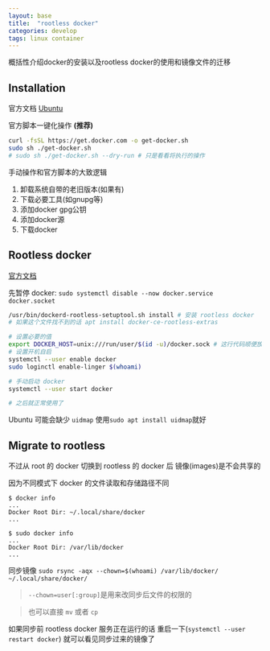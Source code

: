 ```yaml
---
layout: base
title:  "rootless docker"
categories: develop
tags: linux container
---
```

概括性介绍docker的安装以及rootless docker的使用和镜像文件的迁移
<!--more-->

## Installation

官方文档 [Ubuntu](https://docs.docker.com/engine/install/ubuntu/)

官方脚本一键化操作 **(推荐)**
```bash
curl -fsSL https://get.docker.com -o get-docker.sh
sudo sh ./get-docker.sh
# sudo sh ./get-docker.sh --dry-run # 只是看看将执行的操作
```

手动操作和官方脚本的大致逻辑
1. 卸载系统自带的老旧版本(如果有)
2. 下载必要工具(如gnupg等)
3. 添加docker gpg公钥
4. 添加docker源
5. 下载docker

## Rootless docker

[官方文档](https://docs.docker.com/engine/security/rootless/)

先暂停 docker: `sudo systemctl disable --now docker.service docker.socket`

```bash
/usr/bin/dockerd-rootless-setuptool.sh install # 安装 rootless docker
# 如果这个文件找不到的话 apt install docker-ce-rootless-extras

# 设置必要的值
export DOCKER_HOST=unix:///run/user/$(id -u)/docker.sock # 这行代码顺便放入 .bashrc 中
# 设置开机自启
systemctl --user enable docker
sudo loginctl enable-linger $(whoami)

# 手动启动 docker
systemctl --user start docker

# 之后就正常使用了
```

Ubuntu 可能会缺少 `uidmap` 使用`sudo apt install uidmap`就好

## Migrate to rootless

不过从 root 的 docker 切换到 rootless 的 docker 后 镜像(images)是不会共享的

因为不同模式下 docker 的文件读取和存储路径不同

```shell
$ docker info
...
Docker Root Dir: ~/.local/share/docker
...

$ sudo docker info
...
Docker Root Dir: /var/lib/docker
...
```

同步镜像 `sudo rsync -aqx --chown=$(whoami) /var/lib/docker/ ~/.local/share/docker/`
> `--chown=user[:group]`是用来改同步后文件的权限的

> 也可以直接 `mv` 或者 `cp`

如果同步前 rootless docker 服务正在运行的话 重启一下(`systemctl --user restart docker`) 就可以看见同步过来的镜像了